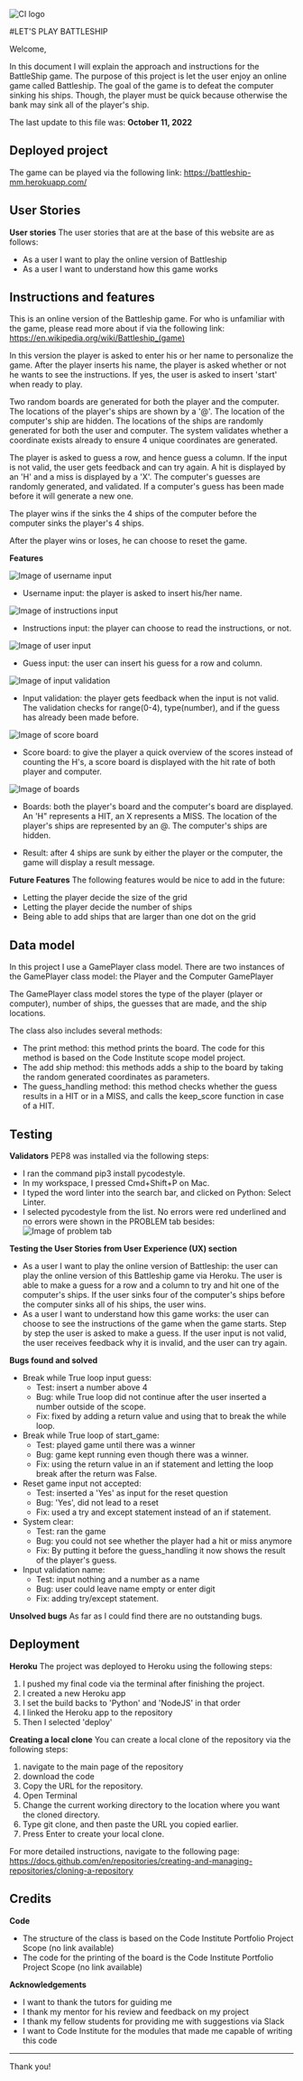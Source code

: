 ![CI logo](https://codeinstitute.s3.amazonaws.com/fullstack/ci_logo_small.png)

#LET'S PLAY BATTLESHIP

Welcome,

In this document I will explain the approach and instructions for the BattleShip game. The purpose of this project is let the user enjoy an online game called Battleship. The goal of the game is to defeat the computer sinking his ships. Though, the player must be quick because otherwise the bank may sink all of the player's ship. 

The last update to this file was: **October 11, 2022**

## Deployed project
The game can be played via the following link: https://battleship-mm.herokuapp.com/

## User Stories
**User stories**
The user stories that are at the base of this website are as follows:

* As a user I want to play the online version of Battleship
* As a user I want to understand how this game works

## Instructions and features
This is an online version of the Battleship game. For who is unfamiliar with the game, please read more about if via the following link: https://en.wikipedia.org/wiki/Battleship_(game)

In this version the player is asked to enter his or her name to personalize the game.
After the player inserts his name, the player is asked whether or not he wants to see the instructions.
If yes, the user is asked to insert 'start' when ready to play.

Two random boards are generated for both the player and the computer. The locations of the player's ships are shown by a '@'.
The location of the computer's ship are hidden.
The locations of the ships are randomly generated for both the user and computer. The system validates whether a coordinate exists already to ensure 4 unique coordinates are generated.

The player is asked to guess a row, and hence guess a column. If the input is not valid, the user gets feedback and can try again.
A hit is displayed by an 'H' and a miss is displayed by a 'X'.
The computer's guesses are randomly generated, and validated. If a computer's guess has been made before it will generate a new one.

The player wins if the sinks the 4 ships of the computer before the computer sinks the player's 4 ships. 

After the player wins or loses, he can choose to reset the game.

**Features**

![Image of username input](./assets/images/username_input.png)
* Username input: the player is asked to insert his/her name.

![Image of instructions input](./assets/images/instructions_input.png)
* Instructions input: the player can choose to read the instructions, or not.

![Image of user input](./assets/images/userinput.png)
* Guess input: the user can insert his guess for a row and column.

![Image of input validation](./assets/images/userfeedback.png)
* Input validation: the player gets feedback when the input is not valid. The validation checks for range(0-4), type(number), and if the guess has already been made before.

![Image of score board](./assets/images/scoreboard.png)
* Score board: to give the player a quick overview of the scores instead of counting the H's, a score board is displayed with the hit rate of both player and computer.

![Image of boards](./assets/images/displayboard_hitsandmisses.png)
* Boards: both the player's board and the computer's board are displayed. An 'H" represents a HIT, an X represents a MISS. The location of the player's ships are represented by an @. The computer's ships are hidden.

* Result: after 4 ships are sunk by either the player or the computer, the game will display a result message.

**Future Features**
The following features would be nice to add in the future:

* Letting the player decide the size of the grid
* Letting the player decide the number of ships
* Being able to add ships that are larger than one dot on the grid

## Data model
In this project I use a GamePlayer class model. There are two instances of the GamePlayer class model: the Player and the Computer GamePlayer 

The GamePlayer class model stores the type of the player (player or computer), number of ships, the guesses that are made, and the ship locations.

The class also includes several methods:
* The print method: this method prints the board. The code for this method is based on the Code Institute scope model project.
* The add ship method: this methods adds a ship to the board by taking the random generated coordinates as parameters.
* The guess_handling method: this method checks whether the guess results in a HIT or in a MISS, and calls the keep_score function in case of a HIT.


## Testing
**Validators**
PEP8 was installed via the following steps:
* I ran the command pip3 install pycodestyle.
* In my workspace, I pressed Cmd+Shift+P on Mac.
* I typed the word linter into the search bar, and clicked on Python: Select Linter.
* I selected pycodestyle from the list.
No errors were red underlined and no errors were shown in the PROBLEM tab besides:
![Image of problem tab](./assets/images/warnings_problemtab.png)


**Testing the User Stories from User Experience (UX) section**
* As a user I want to play the online version of Battleship: the user can play the online version of this Battleship game via Heroku. The user is able to make a guess for a row and a column to try and hit one of the computer's ships. If the user sinks four of the computer's ships before the computer sinks all of his ships, the user wins.
* As a user I want to understand how this game works: the user can choose to see the instructions of the game when the game starts. Step by step the user is asked to make a guess. If the user input is not valid, the user receives feedback why it is invalid, and the user can try again.

**Bugs found and solved**
* Break while True loop input guess:
     * Test: insert a number above 4
     * Bug: while True loop did not continue after the user inserted a number outside of the scope. 
     * Fix: fixed by adding a return value and using that to break the while loop.
* Break while True loop of start_game:
     * Test: played game until there was a winner
     * Bug: game kept running even though there was a winner.
     * Fix: using the return value in an if statement and letting the loop break after the return was False.
* Reset game input not accepted:
     * Test: inserted a 'Yes' as input for the reset question
     * Bug: 'Yes', did not lead to a reset
     * Fix: used a try and except statement instead of an if statement.
* System clear: 
     * Test: ran the game
     * Bug: you could not see whether the player had a hit or miss anymore
     * Fix: By putting it before the guess_handling it now shows the result of the player's guess.
* Input validation name:
     * Test: input nothing and a number as a name
     * Bug: user could leave name empty or enter digit
     * Fix: adding try/except statement.

**Unsolved bugs**
As far as I could find there are no outstanding bugs.

## Deployment
**Heroku**
The project was deployed to Heroku using the following steps:
1. I pushed my final code via the terminal after finishing the project.
2. I created a new Heroku app
3. I set the build backs to 'Python' and 'NodeJS' in that order
4. I linked the Heroku app to the repository
5. Then I selected 'deploy'

**Creating a local clone**
You can create a local clone of the repository via the following steps:
1. navigate to the main page of the repository
2. download the code
3. Copy the URL for the repository.
4. Open Terminal
5. Change the current working directory to the location where you want the cloned directory.
6. Type git clone, and then paste the URL you copied earlier.
7. Press Enter to create your local clone.

For more detailed instructions, navigate to the following page:
https://docs.github.com/en/repositories/creating-and-managing-repositories/cloning-a-repository

## Credits
**Code**
* The structure of the class is based on the Code Institute Portfolio Project Scope (no link available)
* The code for the printing of the board is the Code Institute Portfolio Project Scope (no link available)

**Acknowledgements**
* I want to thank the tutors for guiding me 
* I thank my mentor for his review and feedback on my project
* I thank my fellow students for providing me with suggestions via Slack
* I want to Code Institute for the modules that made me capable of writing this code
---

Thank you!